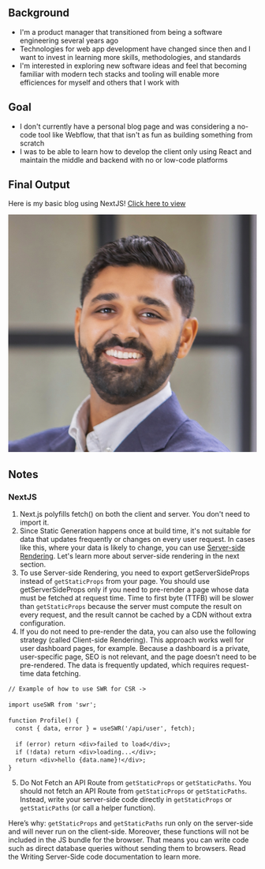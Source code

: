 ## Background
- I'm a product manager that transitioned from being a software engineering several years ago
- Technologies for web app development have changed since then and I want to invest in learning more skills, methodologies, and standards
- I'm interested in exploring new software ideas and feel that becoming familiar with modern tech stacks and tooling will enable more efficiences for myself and others that I work with

## Goal
- I don't currently have a personal blog page and was considering a no-code tool like Webflow, that that isn't as fun as building something from scratch
- I was to be able to learn how to develop the client only using React and maintain the middle and backend with no or low-code platforms

## Final Output

Here is my basic blog using NextJS! [Click here to view](https://shaunak-blog.vercel.app/)

![Blog Demo](public/images/profile.png)

## Notes

### NextJS

1. Next.js polyfills fetch() on both the client and server. You don't need to import it.
2. Since Static Generation happens once at build time, it's not suitable for data that updates frequently or changes on every user request. In cases like this, where your data is likely to change, you can use [Server-side Rendering](https://nextjs.org/docs/basic-features/pages#server-side-rendering). Let's learn more about server-side rendering in the next section.
3. To use Server-side Rendering, you need to export getServerSideProps instead of `getStaticProps` from your page. You should use getServerSideProps only if you need to pre-render a page whose data must be fetched at request time. Time to first byte (TTFB) will be slower than `getStaticProps` because the server must compute the result on every request, and the result cannot be cached by a CDN without extra configuration.
4. If you do not need to pre-render the data, you can also use the following strategy (called Client-side Rendering). This approach works well for user dashboard pages, for example. Because a dashboard is a private, user-specific page, SEO is not relevant, and the page doesn’t need to be pre-rendered. The data is frequently updated, which requires request-time data fetching.
```
// Example of how to use SWR for CSR ->

import useSWR from 'swr';

function Profile() {
  const { data, error } = useSWR('/api/user', fetch);

  if (error) return <div>failed to load</div>;
  if (!data) return <div>loading...</div>;
  return <div>hello {data.name}!</div>;
}
```

5. Do Not Fetch an API Route from `getStaticProps` or `getStaticPaths`. You should not fetch an API Route from `getStaticProps` or `getStaticPaths`. Instead, write your server-side code directly in `getStaticProps` or `getStaticPaths` (or call a helper function).

Here’s why: `getStaticProps` and `getStaticPaths` run only on the server-side and will never run on the client-side. Moreover, these functions will not be included in the JS bundle for the browser. That means you can write code such as direct database queries without sending them to browsers. Read the Writing Server-Side code documentation to learn more.